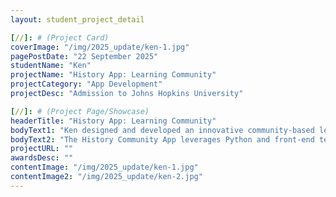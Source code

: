 ```yaml
---
layout: student_project_detail

[//]: # (Project Card)
coverImage: "/img/2025_update/ken-1.jpg"
pagePostDate: "22 September 2025"
studentName: "Ken"
projectName: "History App: Learning Community"
projectCategory: "App Development"
projectDesc: "Admission to Johns Hopkins University"

[//]: # (Project Page/Showcase)
headerTitle: "History App: Learning Community"
bodyText1: "Ken designed and developed an innovative community-based learning app focused on history. The app integrates interactive functions and curated content, enabling students to learn historical knowledge in a more engaging way. Users can complete tasks, participate in discussions, and access resources within the platform, transforming history learning into an enjoyable and collaborative experience. This project not only highlighted Ken’s unique perspective in merging technology with the humanities but also played a key role in his successful admission to Johns Hopkins University (JHU)."
bodyText2: "The History Community App leverages Python and front-end technologies to incorporate features such as knowledge feeds, interactive quizzes, study check-ins, and community discussions. It not only tackles the challenge of making history less monotonous but also enhances motivation and engagement through task-driven learning and social interaction. By balancing practicality and creativity, the project provided students with a new way of learning while demonstrating strong potential in interdisciplinary innovation — ultimately becoming a standout factor in Ken’s JHU acceptance."
projectURL: ""
awardsDesc: ""
contentImage: "/img/2025_update/ken-1.jpg"
contentImage2: "/img/2025_update/ken-2.jpg"
---
```

